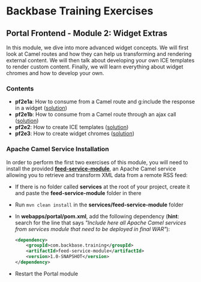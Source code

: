 # Backbase Training Exercises

## Portal Frontend - Module 2: Widget Extras

In this module, we dive into more advanced widget concepts. We will first look at Camel routes and how they can help us transforming and rendering external content. We will then talk about developing your own ICE templates to render custom content. Finally, we will learn everything about widget chromes and how to develop your own.

### Contents

 - **pf2e1a**: How to consume from a Camel route and g:include the response in a widget ([solution]())
 - **pf2e1b**: How to consume from a Camel route through an ajax call ([solution](solutions/pf2e1b-feed-reader-widget))
 - **pf2e2**: How to create ICE templates ([solution](solutions/pf2e2-content-widget))
 - **pf2e3**: How to create widget chromes ([solution]())

### Apache Camel Service Installation

In order to perform the first two exercises of this module, you will need to install the provided [**feed-service-module**](./feed-service-module), an Apache Camel service allowing you to retrieve and transform XML data from a remote RSS feed:

 - If there is no folder called **services** at the root of your project, create it and paste the **feed-service-module** folder in there
 - Run `mvn clean install` in the **services/feed-service-module** folder
 - In **webapps/portal/pom.xml**, add the following dependency (**hint**: search for the line that says _"Include here all Apache Camel services from services module that need to be deployed in final WAR"_):

   ```xml
   <dependency>
       <groupId>com.backbase.training</groupId>
       <artifactId>feed-service-module</artifactId>
       <version>1.0-SNAPSHOT</version>
   </dependency>
   ```

 - Restart the Portal module

